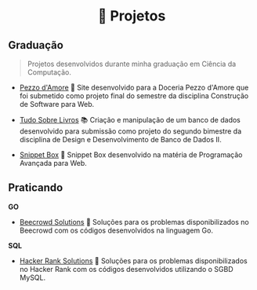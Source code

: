 <h1 align="center"> 📂 Projetos </h1>


## Graduação
> Projetos desenvolvidos durante minha graduação em Ciência da Computação. 

- [Pezzo d'Amore](https://github.com/rmftelier/pezzodamore) 🍫 Site desenvolvido para a Doceria Pezzo d'Amore que foi submetido como projeto final do semestre da disciplina Construção de Software para Web. 

- [Tudo Sobre Livros](https://github.com/rmftelier/tudo-sobre-livros) 📚 Criação e manipulação de um banco de dados desenvolvido para submissão como projeto do segundo bimestre da disciplina de Design e Desenvolvimento de Banco de Dados II. 

- [Snippet Box](https://github.com/rmftelier/projeto-web) 📝 Snippet Box desenvolvido na matéria de Programação Avançada para Web.


## Praticando 

**GO**

- [Beecrowd Solutions](https://github.com/rmftelier/beecrowd-solutions) 🐝 Soluções para os problemas disponibilizados no Beecrowd com os códigos desenvolvidos na linguagem Go.


**SQL**

- [Hacker Rank Solutions](https://github.com/rmftelier/hackerrank-solutions) 🧩 Soluções para os problemas disponibilizados no Hacker Rank com os códigos desenvolvidos utilizando o SGBD MySQL.
 




